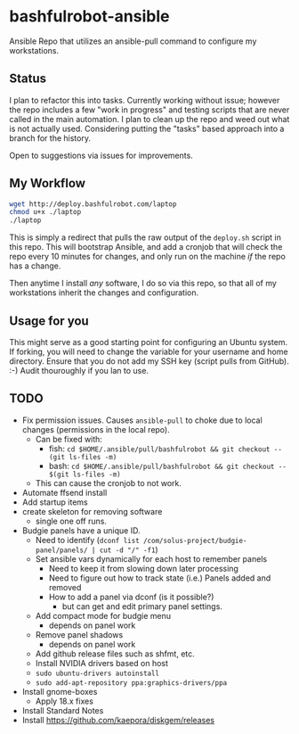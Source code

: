 # bashfulrobot-ansible

Ansible Repo that utilizes an ansible-pull command to configure my workstations.

## Status

I plan to refactor this into tasks. Currently working without issue; however the repo includes a few "work in progress" and testing scripts that are never called in the main automation. I plan to clean up the repo and weed out what is not actually used. Considering putting the "tasks" based approach into a branch for the history.

Open to suggestions via issues for improvements.

## My Workflow

```bash
wget http://deploy.bashfulrobot.com/laptop
chmod u+x ./laptop
./laptop
```

This is simply a redirect that pulls the raw output of the `deploy.sh` script in this repo. This will bootstrap Ansible, and add a cronjob that will check the repo every 10 minutes for changes, and only run on the machine *if* the repo has a change.

Then anytime I install *any* software, I do so via this repo, so that all of my workstations inherit the changes and configuration.

## Usage for you

This might serve as a good starting point for configuring an Ubuntu system. If forking, you will need to change the variable for your username and home directory. Ensure that you do not add my SSH key (script pulls from GitHub). :-) Audit thouroughly if you lan to use.

## TODO

* Fix permission issues. Causes `ansible-pull` to choke due to local changes (permissions in the local repo).
  * Can be fixed with:
    * fish: `cd $HOME/.ansible/pull/bashfulrobot && git checkout -- (git ls-files -m)`
    * bash: `cd $HOME/.ansible/pull/bashfulrobot && git checkout -- $(git ls-files -m)`
  * This can cause the cronjob to not work.
* Automate ffsend install
* Add startup items
* create skeleton for removing software
  * single one off runs.
* Budgie panels have a unique ID.
  * Need to identify (`dconf list /com/solus-project/budgie-panel/panels/ | cut -d "/" -f1`)
  * Set ansible vars dynamically for each host to remember panels
    * Need to keep it from slowing down later processing
    * Need to figure out how to track state (i.e.) Panels added and removed
    * How to add a panel via dconf (is it possible?)
      * but can get and edit primary panel settings.
  * Add compact mode for budgie menu
    * depends on panel work
  * Remove panel shadows
    * depends on panel work
  * Add github release files such as shfmt, etc.
  * Install NVIDIA drivers based on host
  * `sudo ubuntu-drivers autoinstall`
  * `sudo add-apt-repository ppa:graphics-drivers/ppa`
* Install gnome-boxes
  * Apply 18.x fixes
* Install Standard Notes
* Install https://github.com/kaepora/diskgem/releases

